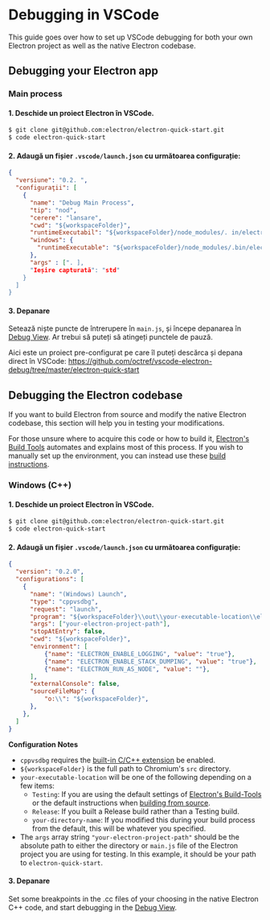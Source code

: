 # Debugging in VSCode

This guide goes over how to set up VSCode debugging for both your own Electron project as well as the native Electron codebase.

## Debugging your Electron app

### Main process

#### 1. Deschide un proiect Electron în VSCode.

```sh
$ git clone git@github.com:electron/electron-quick-start.git
$ code electron-quick-start
```

#### 2. Adaugă un fișier `.vscode/launch.json` cu următoarea configurație:

```json
{
  "versiune": "0.2. ",
  "configuraţii": [
    {
      "name": "Debug Main Process",
      "tip": "nod",
      "cerere": "lansare",
      "cwd": "${workspaceFolder}",
      "runtimeExecutabil": "${workspaceFolder}/node_modules/. in/electron",
      "windows": {
        "runtimeExecutable": "${workspaceFolder}/node_modules/.bin/electron. md"
      },
      "args" : [". ],
      "Ieșire capturată": "std"
    }
  ]
}
```

#### 3. Depanare

Setează niște puncte de întrerupere în `main.js`, și începe depanarea în [Debug View](https://code.visualstudio.com/docs/editor/debugging). Ar trebui să puteți să atingeți punctele de pauză.

Aici este un proiect pre-configurat pe care îl puteți descărca și depana direct în VSCode: https://github.com/octref/vscode-electron-debug/tree/master/electron-quick-start

## Debugging the Electron codebase

If you want to build Electron from source and modify the native Electron codebase, this section will help you in testing your modifications.

For those unsure where to acquire this code or how to build it, [Electron's Build Tools](https://github.com/electron/build-tools) automates and explains most of this process. If you wish to manually set up the environment, you can instead use these [build instructions](https://www.electronjs.org/docs/development/build-instructions-gn).

### Windows (C++)

#### 1. Deschide un proiect Electron în VSCode.

```sh
$ git clone git@github.com:electron/electron-quick-start.git
$ code electron-quick-start
```

#### 2. Adaugă un fișier `.vscode/launch.json` cu următoarea configurație:

```json
{
  "version": "0.2.0",
  "configurations": [
    {
      "name": "(Windows) Launch",
      "type": "cppvsdbg",
      "request": "launch",
      "program": "${workspaceFolder}\\out\\your-executable-location\\electron.exe",
      "args": ["your-electron-project-path"],
      "stopAtEntry": false,
      "cwd": "${workspaceFolder}",
      "environment": [
          {"name": "ELECTRON_ENABLE_LOGGING", "value": "true"},
          {"name": "ELECTRON_ENABLE_STACK_DUMPING", "value": "true"},
          {"name": "ELECTRON_RUN_AS_NODE", "value": ""},
      ],
      "externalConsole": false,
      "sourceFileMap": {
          "o:\\": "${workspaceFolder}",
      },
    },
  ]
}
```

**Configuration Notes**

* `cppvsdbg` requires the [built-in C/C++ extension](https://marketplace.visualstudio.com/items?itemName=ms-vscode.cpptools) be enabled.
* `${workspaceFolder}` is the full path to Chromium's `src` directory.
* `your-executable-location` will be one of the following depending on a few items:
  * `Testing`: If you are using the default settings of [Electron's Build-Tools](https://github.com/electron/build-tools) or the default instructions when [building from source](https://www.electronjs.org/docs/development/build-instructions-gn#building).
  * `Release`: If you built a Release build rather than a Testing build.
  * `your-directory-name`: If you modified this during your build process from the default, this will be whatever you specified.
* The `args` array string `"your-electron-project-path"` should be the absolute path to either the directory or `main.js` file of the Electron project you are using for testing. In this example, it should be your path to `electron-quick-start`.

#### 3. Depanare

Set some breakpoints in the .cc files of your choosing in the native Electron C++ code, and start debugging in the [Debug View](https://code.visualstudio.com/docs/editor/debugging).
